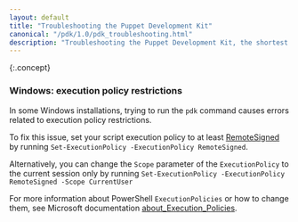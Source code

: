 ```yaml
---
layout: default
title: "Troubleshooting the Puppet Development Kit"
canonical: "/pdk/1.0/pdk_troubleshooting.html"
description: "Troubleshooting the Puppet Development Kit, the shortest path to developing better Puppet code."
---
```



{:.concept}
### Windows: execution policy restrictions

In some Windows installations, trying to run the `pdk` command causes errors related to execution policy restrictions.

To fix this issue, set your script execution policy to at least [RemoteSigned](https://msdn.microsoft.com/en-us/powershell/reference/5.1/microsoft.powershell.security/set-executionpolicy) by running `Set-ExecutionPolicy -ExecutionPolicy RemoteSigned`.

Alternatively, you can change the `Scope` parameter of the `ExecutionPolicy` to the current session only by running `Set-ExecutionPolicy -ExecutionPolicy RemoteSigned -Scope CurrentUser`

For more information about PowerShell `ExecutionPolicies` or how to change them, see Microsoft documentation [about_Execution_Policies](http://go.microsoft.com/fwlink/?LinkID=135170).
